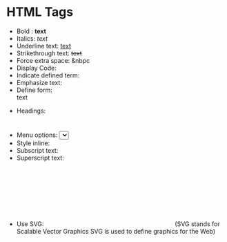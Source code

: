 # HTML Tags
- Bold : <b>text</b>  
- Italics: <i>text</i>
- Underline text: <u>text</u>
- Strikethrough text: <del>text</del>
- Force extra space: &nbpc
- Display Code: <code> </code>
- Indicate defined term: <dfn> </dfn>
- Emphasize text: <em> </em>
- Define form: <form>text</form>
- Headings: <h1> <h2> <h3> <h4> <h5> <h6>
- Menu options: <select> </select>
- Style inline: <span> </span>
- Subscript text: <sub> </sub>
- Superscript text: <sup> </sup>
- Use SVG: <svg> </svg>(SVG stands for Scalable Vector Graphics
SVG is used to define graphics for the Web)
